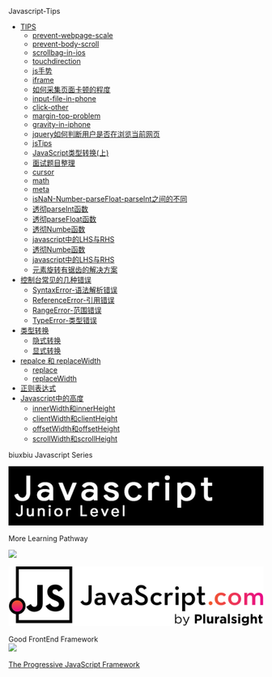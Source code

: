 <!-- <img class="logo" src="img/logo.png" /> -->

<div class="sideBarTitle">Javascript-Tips</div>




* [TIPS ](tips/#prevent-webpage-scale)
    * [prevent-webpage-scale ](tips/#prevent-webpage-scale)
    * [prevent-body-scroll ](tips/#prevent-body-scroll)
    * [scrollbag-in-ios ](tips/#scrollbag-in-ios)
    * [touchdirection ](tips/#touchdirection)
    * [js手势 ](tips/#js手势)
    * [iframe ](tips/#iframe)
    * [如何采集页面卡顿的程度 ](tips/#如何采集页面卡顿的程度)
    * [input-file-in-phone ](tips/#input-file-in-phone)
    * [click-other ](tips/#click-other)
    * [margin-top-problem](tips/#margin-top-problem)
    * [gravity-in-iphone](tips/#gravity-in-iphone)
    * [jquery如何判断用户是否在浏览当前网页](tips/#jquery如何判断用户是否在浏览当前网页)
    * [jsTips](tips/#jsTips)
    * [JavaScript类型转换(上)](tips/#JavaScript类型转换(上))
    * [面试题目整理](tips/#面试题目整理)
    * [cursor](tips/#cursor)
    * [math](tips/#math)
    * [meta](tips/#meta)
    * [isNaN-Number-parseFloat-parseInt之间的不同](tips/#isNaN-Number-parseFloat-parseInt之间的不同)
    * [透彻parseInt函数](tips/#透彻parseInt函数)
    * [透彻parseFloat函数](tips/#透彻parseFloat函数)
    * [透彻Numbe函数](tips/#透彻Numbe函数)
    * [javascript中的LHS与RHS](tips/#javascript中的LHS与RHS)
    * [透彻Numbe函数](tips/#透彻Numbe函数)
    * [javascript中的LHS与RHS](tips/#javascript中的LHS与RHS)
    * [元素旋转有锯齿的解决方案](tips/#元素旋转有锯齿的解决方案)
* [控制台常见的几种错误 ](error/#控制台常见的几种错误)
    * [SyntaxError-语法解析错误](error/#SyntaxError-语法解析错误)
    * [ReferenceError-引用错误](error/#ReferenceError-引用错误)
    * [RangeError-范围错误](error/#RangeError-范围错误)
    * [TypeError-类型错误](error/#TypeError-类型错误)
* [类型转换 ](base/#类型转换)
    * [隐式转换 ](base/#隐式转换)
    * [显式转换 ](base/#显式转换)
* [repalce 和 replaceWidth ](base/#repalce和replaceWidth)
    * [replace ](base/#replace)
    * [replaceWidth ](base/#replaceWidth)
* [正则表达式 ](base/#正则表达式)
* [Javascript中的高度 ](base/#Javascript中的高度)
    * [innerWidth和innerHeight](base/#innerWidth和innerHeight)
    * [clientWidth和clientHeight](base/#clientWidth和clientHeight)
    * [offsetWidth和offsetHeight](base/#offsetWidth和offsetHeight)
    * [scrollWidth和scrollHeight](base/#scrollWidth和scrollHeight)
    


<div class="MoreWay">biuxbiu Javascript Series</div>

<a class="developerLogo" href="http://javascript-junior.biuxbiu.design/" target="_blank"><img src="img/javascript-junior-level.png"></a>

<div class="MoreWay">More Learning Pathway</div>

<a class="developerLogo" href="https://developer.mozilla.org/zh-CN/docs/Web/JavaScript" target="_blank"><img src="https://developer.mozilla.org/static/img/web-docs-sprite.22a6a085cf14.svg"></a>


<a class="developerLogo" href="https://www.javascript.com/" target="_blank"><img src="img/js-logo.png"></a>


<div class="MoreWay">Good FrontEnd Framework</div>

<a class="vueLogo" href="https://cn.vuejs.org/" target="_blank">
<img src="https://cn.vuejs.org/images/logo.png">
<p>The Progressive JavaScript Framework</p>
</a>